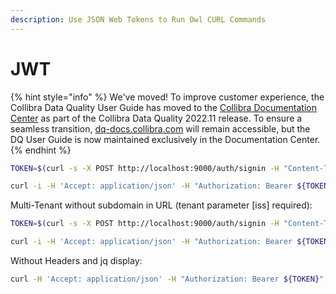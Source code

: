 ```yaml
---
description: Use JSON Web Tokens to Run Owl CURL Commands
---
```


# JWT

{% hint style="info" %}
We've moved! To improve customer experience, the Collibra Data Quality User Guide has moved to the [Collibra Documentation Center](https://productresources.collibra.com/docs/collibra/latest/Content/DataQuality/DQApis/JWT\_1.htm) as part of the Collibra Data Quality 2022.11 release. To ensure a seamless transition, [dq-docs.collibra.com](http://dq-docs.collibra.com/) will remain accessible, but the DQ User Guide is now maintained exclusively in the Documentation Center.
{% endhint %}

```bash
TOKEN=$(curl -s -X POST http://localhost:9000/auth/signin -H "Content-Type:application/json" -d "{\"username\":\"<username>\", \"password\":\"<password>\"}" | jq -r '.token')

curl -i -H 'Accept: application/json' -H "Authorization: Bearer ${TOKEN}" http://localhost:9000/v2/getsecuritymap
```

Multi-Tenant without subdomain in URL (tenant parameter \[iss] required):

```bash
TOKEN=$(curl -s -X POST http://localhost:9000/auth/signin -H "Content-Type:application/json" -d "{\"username\":\"<username>\", \"password\":\"<password>\", \"iss\":\"<tenant>\"}"| jq -r '.token')

curl -i -H 'Accept: application/json' -H "Authorization: Bearer ${TOKEN}" http://localhost:9000/v2/getsecuritymap
```

Without Headers and jq display:

```bash
curl -H 'Accept: application/json' -H "Authorization: Bearer ${TOKEN}" http://localhost:9000/v2/getsecuritymap | jq '.' | cat
```
